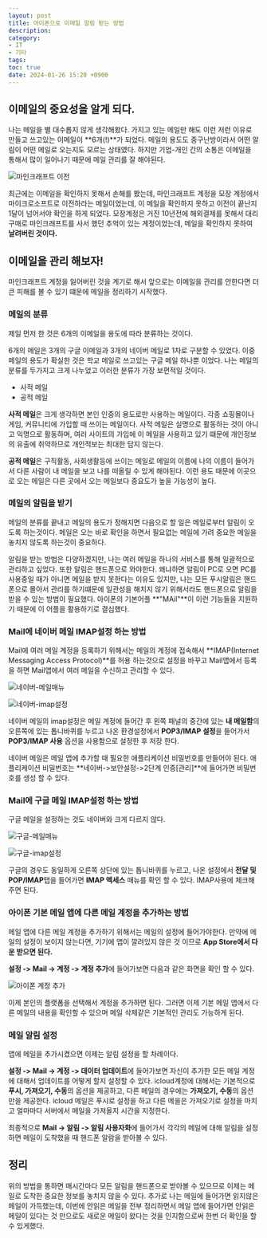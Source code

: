 ```yaml
---
layout: post
title: 아이폰으로 이메일 알림 받는 방법
description: 
category:
- IT
- 기타
tags: 
toc: true
date: 2024-01-26 15:20 +0900
---
```

## 이메일의 중요성을 알게 되다. 
나는 메일을 별 대수롭지 않게 생각해왔다. 가지고 있는 메일만 해도 이런 저런 이유로 만들고 쓰고있는 이메일이 **6개(!)**가 되었다. 메일의 용도도 중구난방이라서 어떤 알림이 어떤 메일로 오는지도 모르는 상태였다. 하지만 기업-개인 간의 소통은 이메일을 통해서 많이 일어나기 때문에 메일 관리를 잘 해야된다. 

![마인크래프트 이전](/아이폰으로-메일-알림-받는-설정-방법/마인크래프트이전.png/public)

최근에는 이메일을 확인하지 못해서 손해를 봤는데, 마인크래프트 계정을 모장 계정에서 마이크로소프트로 이전하라는 메일이었는데, 이 메일을 확인하지 못하고 이전이 끝난지 1달이 넘어서야 확인을 하게 되었다. 모장계정은 거진 10년전에 해외결제를 못해서 대리구매로 마인크래프트를 사서 했던 추억이 있는 계정이었는데, 메일을 확인하지 못하여 **날려버린 것이다.** 

## 이메일을 관리 해보자!
마인크래프트 계정을 잃어버린 것을 계기로 해서 앞으로는 이메일을 관리를 안한다면 더 큰 피해를 볼 수 있기 떄문에 메일을 정리하기 시작했다. 

### 메일의 분류
제일 먼저 한 것은 6개의 이메일을 용도에 따라 분류하는 것이다. 

6개의 메일은 3개의 구글 이메일과 3개의 네이버 메일로 1차로 구분할 수 있었다. 이중 메일의 용도가 확실한 것은 학교 메일로 쓰고있는 구글 메일 하나뿐 이었다. 나는 메일의 분류를 두가지고 크게 나누었고 이러한 분류가 가장 보편적일 것이다. 

- 사적 메일
- 공적 메일

**사적 메일**은 크게 생각하면 본인 인증의 용도로만 사용하는 메일이다. 각종 쇼핑몰이나 게임, 커뮤니티에 가입할 때 쓰이는 메일이다. 사적 메일은 실명으로 활동하는 것이 아니고 익명으로 활동하며, 여러 사이트의 가입에 이 메일을 사용하고 있기 떄문에 개인정보의 유출에 취약하므로 개인적보는 최대한 담지 않는다. 

**공적 메일**은 구직활동, 사회생활등에 쓰이는 메일로 메일의 이름에 나의 이름이 들어가서 다른 사람이 내 메일을 보고 나를 떠올릴 수 있게 해야된다. 이런 용도 때문에 이곳으로 오는 메일은 다른 곳에서 오는 메일보다 중요도가 높을 가능성이 높다. 

### 메일의 알림을 받기
메일의 분류를 끝내고 메일의 용도가 정해지면 다음으로 할 일은 메일로부터 알림이 오도록 하는것이다. 메일은 오는 바로 확인을 하면서 필요없는 메일에 가려 중요한 메일을 놓치지 않도록 하는것이 중요하다. 

알림을 받는 방법은 다양하겠지만, 나는 여러 메일을 하나의 서비스를 통해 일괄적으로 관리하고 싶었다. 또한 알림은 핸드폰으로 와야한다. 왜냐하면 알림이 PC로 오면 PC를 사용중일 때가 아니면 메일을 받지 못한다는 이유도 있지만, 나는 모든 푸시알림은 핸드폰으로 몰아서 관리를 하기떄문에 일관성을 해치지 않기 위해서라도 핸드폰으로 알림을 받을  수 있는 방법이 필요했다. 아이폰의 기본어플 **"MAil"**이 이런 기능들을 지원하기 때문에 이 어플을 활용하기로 결심했다. 

### Mail에 네이버 메일 IMAP설정 하는 방법 
Mail에 여러 메일 계정을 등록하기 위해서는 메일의 계정에 접속해서 **IMAP(Internet Messaging Access Protocol)**를 허용 하는것으로 설정을 바꾸고 Mail앱에서 등록을 하면 Mail앱에서 여러 메일을 수신하고 관리할 수 있다. 

![네이버-메일매뉴](/아이폰으로-메일-알림-받는-설정-방법/네이버-메일매뉴.png/public)

![네이버-imap설정](/아이폰으로-메일-알림-받는-설정-방법/네이버-imap설정.png/public)

네이버 메일의 imap설정은 메일 계정에 들어간 후 왼쪽 패널의 중간에 있는 **내 메일함**의 오른쪽에 있는 톱니바퀴를 누르고 나온 환경설정에서 **POP3/IMAP 설정**을 들어가서 **POP3/IMAP 사용** 옵션을 사용함으로 설정한 후 저장 한다. 

네이버 메일은 메일 앱에 추가할 때 필요한 애플리케이션 비밀번호를 만들어야 된다. 애플리케이션 비밀번호는 **네이버->보안설정->2단계 인증[관리]**에 들어가면 비밀번호를 생성 할 수 있다. 

### Mail에 구글 메일 IMAP설정 하는 방법 
구글 메일을 설정하는 것도 네이버와 크게 다르지 않다. 

![구글-메일매뉴](/아이폰으로-메일-알림-받는-설정-방법/구글-매뉴.png/public)

![구글-imap설정](/아이폰으로-메일-알림-받는-설정-방법/구글-imap설정.png/public)

구글의 경우도 동일하게 오른쪽 상단에 있는 톱니바퀴를 누르고, 나온 설정에서 **전달 및 POP/IMAP**탭을 들어가면 **IMAP 엑세스** 매뉴를 확인 할 수 있다. IMAP사용에 체크해주면 된다. 

### 아이폰 기본 메일 앱에 다른 메일 계정을 추가하는 방법 
메일 앱에 다른 메일 계정을 추가하기 위해서는 메일의 설정에 들어가야한다. 만약에 메일의 설정이 보이지 않는다면, 기기에 앱이 깔려있지 않은 것 이므로 **App Store에서 다운 받으면 된다.** 

**설정 -> Mail -> 계정 -> 계정 추가**에 들어가보면 다음과 같은 화면을 확인 할 수 있다. 

![아이폰 계정 추가](/아이폰으로-메일-알림-받는-설정-방법/아이폰-메일-계정-추가.png/public)

이제 본인의 플랫폼을 선택해서 계정을 추가하면 된다. 그러면 이제 기본 메일 앱에서 다른 메일의 내용을 확인할 수 있으며 메일 삭제같은 기본적인 관리도 가능하게 된다. 

### 메일 알림 설정 
앱에 메일을 추가시켰으면 이제는 알림 설정을 할 차례이다. 

**설정 -> Mail -> 계정 -> 데이터 업데이트**에 들어가보면 자신이 추가한 모든 메일 계정에 대해서 업데이트를 어떻게 할지 설정할 수 있다. icloud계정에 대해서는 기본적으로 **푸시, 가져오기, 수동**의 옵션을 제공하고, 다른 메일의 경우에는 **가져오기, 수동**의 옵션만을 제공한다. 
icloud 메일은 푸시로 설정을 하고 다른 메을은 가져오기로 설정을 마치고 얼마마다 서버에서 메일을 가져올지 시간을 지정한다. 

최종적으로 **Mail -> 알림 -> 알림 사용자화**에 들어가서 각각의 메일에 대해 알림을 설정하면 메일이 도착했을 때 핸드폰 알람을 받아볼 수 있다. 

## 정리
위의 방법을 통하면 매시간마다 모든 알림을 핸드폰으로 받아볼 수 있으므로 이제는 메일로 도착한 중요한 정보를 놓치지 않을 수 있다. 추가로 나는 메일에 들어가면 읽지않은 메일이 가득했는데, 이번에 안읽은 메일을 전부 정리하면서 메일 앱에 들어가면 안읽은 메일이 있다는 것 만으로도 새로운 메일이 왔다는 것을 인지함으로써 한번 더 확인을 할 수 있게했다. 